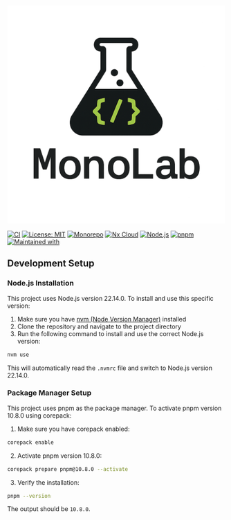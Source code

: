 
![MonoLab](monolab-logo.png)

[![CI](https://github.com/pabloimrik17/monolab/actions/workflows/ci.yml/badge.svg?branch=main)](https://github.com/pabloimrik17/monolab/actions/workflows/ci.yml)
[![License: MIT](https://img.shields.io/badge/License-MIT-yellow.svg)](https://opensource.org/licenses/MIT)
[![Monorepo](https://img.shields.io/badge/Monorepo-Nx-blue)](https://nx.dev)
[![Nx Cloud](https://img.shields.io/badge/Nx%20Cloud-Enabled-blue?logo=nx)](https://nx.app/)
[![Node.js](https://img.shields.io/badge/Node.js-22.14.0-green?logo=node.js)](https://nodejs.org)
[![pnpm](https://img.shields.io/badge/pnpm-10.8.0-orange?logo=pnpm)](https://pnpm.io/)
[![Maintained with](https://img.shields.io/badge/Maintained%20with-❤️-red)](https://github.com/pabloimrik17/monolab)

## Development Setup

### Node.js Installation

This project uses Node.js version 22.14.0. To install and use this specific version:

1. Make sure you have [nvm (Node Version Manager)](https://github.com/nvm-sh/nvm) installed
2. Clone the repository and navigate to the project directory
3. Run the following command to install and use the correct Node.js version:

```bash
nvm use
```

This will automatically read the `.nvmrc` file and switch to Node.js version 22.14.0.

### Package Manager Setup

This project uses pnpm as the package manager. To activate pnpm version 10.8.0 using corepack:

1. Make sure you have corepack enabled:

```bash
corepack enable
```

2. Activate pnpm version 10.8.0:

```bash
corepack prepare pnpm@10.8.0 --activate
```

3. Verify the installation:

```bash
pnpm --version
```

The output should be `10.8.0`.
